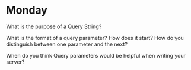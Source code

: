 # Monday
What is the purpose of a Query String?
>

What is the format of a query parameter? How does it start? How do you distinguish between one parameter and the next?
>

When do you think Query parameters would be helpful when writing your server?
>

